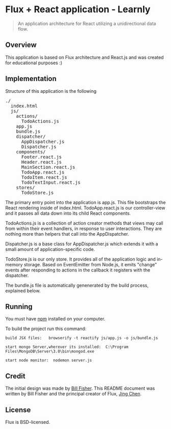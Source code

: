 # Flux + React application - Learnly

> An application architecture for React utilizing a unidirectional data flow.

## Overview

This application is based on Flux architecture and React.js and was created for educational purposes :)
 
## Implementation

Structure of this application is the following

<pre>
./
  index.html
  js/
    actions/
      TodoActions.js
    app.js
    bundle.js
    dispatcher/
      AppDispatcher.js
      Dispatcher.js
    components/
      Footer.react.js
      Header.react.js
      MainSection.react.js
      TodoApp.react.js
      TodoItem.react.js
      TodoTextInput.react.js
    stores/
      TodoStore.js
</pre>

The primary entry point into the application is app.js.  This file bootstraps the React rendering inside of index.html.  TodoApp.react.js is our controller-view and it passes all data down into its child React components.

TodoActions.js is a collection of action creator methods that views may call from within their event handlers, in response to user interactions.  They are nothing more than helpers that call into the AppDispatcher.

Dispatcher.js is a base class for AppDispatcher.js which extends it with a small amount of application-specific code.

TodoStore.js is our only store.  It provides all of the application logic and in-memory storage.  Based on EventEmitter from Node.js, it emits "change" events after responding to actions in the callback it registers with the dispatcher.

The bundle.js file is automatically genenerated by the build process, explained below.


## Running

You must have [npm](https://www.npmjs.org/) installed on your computer.

To build the project run this command:

    build JSX files:   browserify -t reactify js/app.js -o js/bundle.js

    start mongo Server,wherever its installed:  C:\Program Files\MongoDB\Server\3.0\bin\mongod.exe

    start node monitor:  nodemon server.js

## Credit

The initial design was made by [Bill Fisher](https://www.facebook.com/bill.fisher.771).  This README document was written by Bill Fisher and the principal creator of Flux, [Jing Chen](https://www.facebook.com/jing).


## License
Flux is BSD-licensed.
